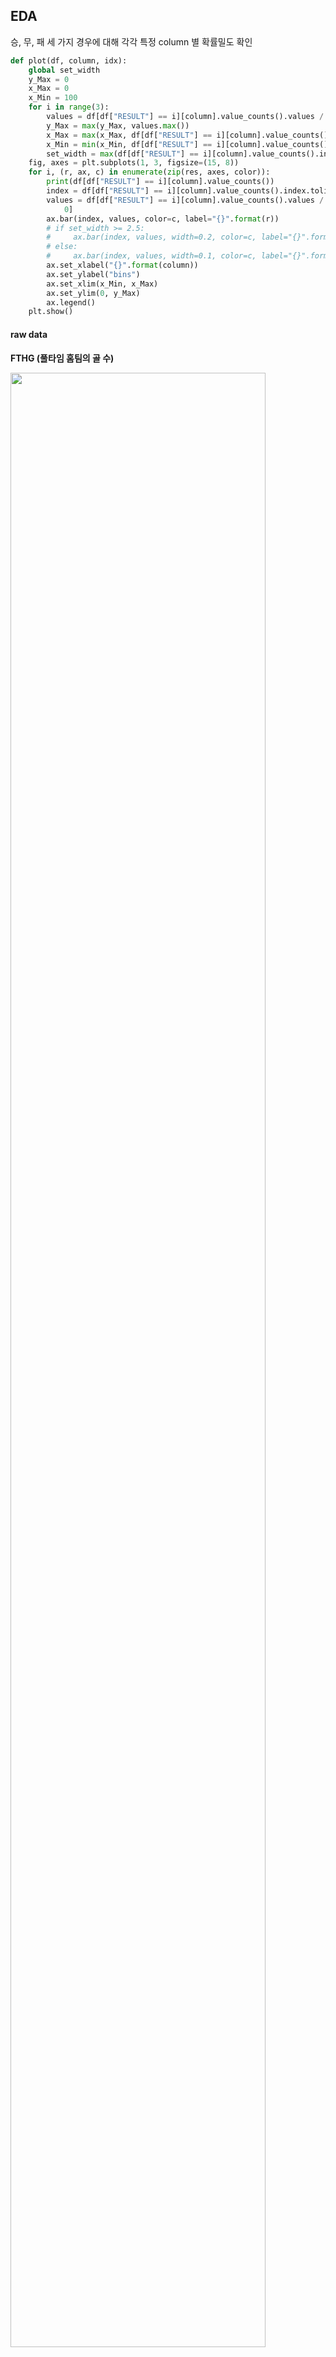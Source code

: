 ## EDA

승, 무, 패 세 가지 경우에 대해 각각 특정 column 별 확률밀도 확인

```python
def plot(df, column, idx):
    global set_width
    y_Max = 0
    x_Max = 0
    x_Min = 100
    for i in range(3):
        values = df[df["RESULT"] == i][column].value_counts().values / df[df["RESULT"] == i][column].shape[0]
        y_Max = max(y_Max, values.max())
        x_Max = max(x_Max, df[df["RESULT"] == i][column].value_counts().index.max())
        x_Min = min(x_Min, df[df["RESULT"] == i][column].value_counts().index.min())
        set_width = max(df[df["RESULT"] == i][column].value_counts().index)
    fig, axes = plt.subplots(1, 3, figsize=(15, 8))
    for i, (r, ax, c) in enumerate(zip(res, axes, color)):
        print(df[df["RESULT"] == i][column].value_counts())
        index = df[df["RESULT"] == i][column].value_counts().index.tolist()
        values = df[df["RESULT"] == i][column].value_counts().values / df[df["RESULT"] == i][column].shape[
            0]
        ax.bar(index, values, color=c, label="{}".format(r))
        # if set_width >= 2.5:
        #     ax.bar(index, values, width=0.2, color=c, label="{}".format(r))
        # else:
        #     ax.bar(index, values, width=0.1, color=c, label="{}".format(r))
        ax.set_xlabel("{}".format(column))
        ax.set_ylabel("bins")
        ax.set_xlim(x_Min, x_Max)
        ax.set_ylim(0, y_Max)
        ax.legend()
    plt.show()
```

#### raw data

**FTHG (풀타임 홈팀의 골 수)**

<img src="https://user-images.githubusercontent.com/58063806/117828439-c5591200-b2ac-11eb-915e-d7ac6c980150.png" width=90% />

**FTAG (풀타임 원정팀의 골 수)**

<img src="https://user-images.githubusercontent.com/58063806/117828574-e588d100-b2ac-11eb-99b7-a97000864c83.png" width=90%/>

**HTHG (전반 홈팀의 골 수)**

<img src="https://user-images.githubusercontent.com/58063806/117828676-018c7280-b2ad-11eb-838a-7ce987c76ace.png" width=90% />

**HTAG (전반 원정팀의 골 수)**

<img src="https://user-images.githubusercontent.com/58063806/117828897-3993b580-b2ad-11eb-9ae9-608ac1ce079e.png" width=90% />

**HS (홈팀의 슈팅 수)**

<img src="https://user-images.githubusercontent.com/58063806/117829049-592ade00-b2ad-11eb-9198-f9224dde7fcf.png" width=90% />

**AS (원정팀의 슈팅 수)**

<img src="https://user-images.githubusercontent.com/58063806/117829193-7d86ba80-b2ad-11eb-943e-78645cf60986.png" width=90% />

**HST (홈팀의 유효슈팅 수)**

<img src="https://user-images.githubusercontent.com/58063806/117829320-9e4f1000-b2ad-11eb-8a7c-5fa330c6fbed.png" width=90%/>

**AST (원정팀의 유효슈팅 수)**

<img src="https://user-images.githubusercontent.com/58063806/117829448-ba52b180-b2ad-11eb-8d66-b06363bf5085.png" width=90% />

**HF (홈팀이 얻은 파울 수)**

<img src="https://user-images.githubusercontent.com/58063806/117829540-d22a3580-b2ad-11eb-8dea-d510abc93e2c.png" width=90% />

**AF (원정팀이 얻은 파울 수)**

<img src="https://user-images.githubusercontent.com/58063806/117829801-0d2c6900-b2ae-11eb-8a80-65888232cf28.png" width=90% />

**HC (홈팀이 얻은 코너킥 수)**

<img src="https://user-images.githubusercontent.com/58063806/117829915-2503ed00-b2ae-11eb-9135-79265b00f6a2.png" width=90% />

**AC (원정팀이 얻은 코너킥 수)**

<img src="https://user-images.githubusercontent.com/58063806/117830125-4c5aba00-b2ae-11eb-8a44-6dbf53956f1c.png" width=90% />

**HY (홈팀의 옐로우카드 수)**

<img src="https://user-images.githubusercontent.com/58063806/117830196-5da3c680-b2ae-11eb-868e-24ff14392c13.png" width=90% />

**AY (원정팀의 옐로우카드 수)**

<img src="https://user-images.githubusercontent.com/58063806/117830431-993e9080-b2ae-11eb-9bd2-f6a77130bef2.png" width=90% />

**HR (홈팀의 레드카드 수)**

<img src="https://user-images.githubusercontent.com/58063806/117830533-b07d7e00-b2ae-11eb-81a5-3b7d5b21749c.png" width=90% />

**AR (원정팀의 레드카드 수)**

<img src="https://user-images.githubusercontent.com/58063806/117830666-d014a680-b2ae-11eb-966b-f2af033a1817.png" width=90% />

**<u>골에 대한 데이터들을 제외하고는 승, 무, 패 데이터 간의 차이가 미미함</u>**

#### 분산분석(ANOVA)을 통해 확인 

- 각 집단의 데이터 개수가 비슷하고 데이터 분포가 정규 분포를 이루는 경우에 신뢰도가 높음
- StandardScaler로 정규화를 진행 **(정규분포화)**
- SMOTE로 oversampling 진행 **(데이터 개수 맞춤)**

```python
scaler = StandardScaler()
scaled_train = scaler.fit_transform(train.iloc[:, 3:-1])
scaled_train = pd.DataFrame(scaled_train, columns=data.columns[3:-1])
sampler = SMOTE(random_state=42)
df = sampler.fit_resample(scaled_train, train.iloc[:, [-1]])
df = pd.concat([df[0], df[1]], axis=1)
fstat, p_val = f_oneway(df.loc[df["RESULT"] == 0, df.columns[:-1]],
                        df.loc[df["RESULT"] == 1, df.columns[:-1]],
                        df.loc[df["RESULT"] == 2, df.columns[:-1]])
```

AC (원정팀이 얻은 코너킥 수) 데이터에 대해 p-value 0.73으로 유의수준 0.05을 초과 (귀무가설 채택)

> 각 집단의 평균이 동일 (집단의 분류에 있어서 중요도가 떨어짐)

#### 사후검정을 통해 확인

- 특성별로 각 집단간의 차이 유무를 확인하기 위함

```python
for i in range(3, 19):
    print(train.columns[i])
    posthoc = pairwise_tukeyhsd(train.iloc[:, [i]], train.iloc[:, [-1]], alpha=0.05)
    print(posthoc)
    plt.figure(figsize=(10, 10))
    posthoc.plot_simultaneous()
    plt.title("{}".format(train.columns[i]))
    plt.show()
```

<img src="https://user-images.githubusercontent.com/58063806/117858511-eaf41480-b2c8-11eb-8203-f606ae93ef87.png" width=40% />

<img src="https://user-images.githubusercontent.com/58063806/117858638-09f2a680-b2c9-11eb-8471-103b4f4dee19.png" width=40% />

<img src="https://user-images.githubusercontent.com/58063806/117858762-2989cf00-b2c9-11eb-8ffe-1e70712828bc.png" width=40% />

- 위와 같이 파울, 코너킥, 옐로카드에 해당하는 특성들의 일부 집단이 동일한 것을 볼 수 있음
- EX)

<img src="https://user-images.githubusercontent.com/58063806/117859224-b03eac00-b2c9-11eb-8399-f49f1f7b6327.png" width=70%/>

- HF 특성은 승, 무, 패의 모든 경우에서 겹침 (모든 집단의 평균이 거의 동일하다고 판단)
- **데이터의 분포를 시각화 했던 것과 유사한 결과가 나옴 (골과 슈팅을 제외한 데이터들은 각 집단간의 분포 차이가 크지 않음)** 

#### Data quantization

- 연속형 데이터에 대해 각각 10개의 구간으로 나눠서 분포를 살펴봄

<img src="https://user-images.githubusercontent.com/58063806/119519053-117b7a80-bdb4-11eb-80df-2af97f634f66.png" width=50% />

<img src="https://user-images.githubusercontent.com/58063806/119519288-438cdc80-bdb4-11eb-96bf-d1fc64af1c36.png" width=50% />

<img src="https://user-images.githubusercontent.com/58063806/119519401-59020680-bdb4-11eb-8a63-1df7ddecb094.png" width=50% />

<img src="https://user-images.githubusercontent.com/58063806/119519343-4e477180-bdb4-11eb-9a17-7b8bc03f207d.png" width=50% />

SD(슈팅 시도의 차이)를 제외하고는 무승부를 중심으로 승리와 패배 레이블은 확실히 구분되는 분포를 보임 

#### Data Correlation

<img src="https://user-images.githubusercontent.com/58063806/120439266-49d71600-c3bd-11eb-8df8-f53a51d276eb.png" width=70% />

**홈팀과 원정팀의 차이**

- HTR : 하프타임 종료 후 결과
- FGD : 풀타임 득점 수
- 2HGD : 후반전 득점 수
- HGD : 전반전 득점 수
- SD : 슈팅 수
- STD : 유효슈팅 수
- Pezzali

> 위의 피처들은 비교적 높은 상관관계를 가짐을 볼 수 있음 (일반적으로 슈팅횟수와 골은 비례하기 때문이라고 생각됨)

**홈팀과 원정팀 고유의 값**

- HP : 홈팀의 이전 10경기 누적 승점 

- AP : 원정팀의 이전 10경기 누적 승점

> AP를 제외한 피처들이 경기결과에 있어서 약한 양적 상관관계를 보임
>
> AP는 원점팀의 승점이므로 이것이 크면 패배의 확률이 올라간다고 생각, 그러므로 홈을 중심으로 생성한 나머지 피처들과 경기결과에 있어서 약한 양적 상관관계를 보임  

<img src="https://user-images.githubusercontent.com/58063806/120441027-1e552b00-c3bf-11eb-9502-7790ebc410d1.png" width=100%/>

#### dataset 구성

통계적 분석을 기반으로 파울, 코너킥, 옐로우카드에 대한 데이터를 제외한 풀타임 골, 전반전 골, 슈팅, 유효슈팅, 레드카드, pezzali score 그리고 추가적으로 HTR (전반전 결과)를 기반으로 데이터셋 생성

> <img src="https://user-images.githubusercontent.com/58063806/118002520-a75de100-b382-11eb-8d4d-12df030c8bb3.png" width=60% />
>
> pezzali score - 홈팀의 공격시도 대비 골 * 원정팀의 공격시도 대비 골의 역수
>
> 공격과 수비에서 모두 효율적일수록 높은 pezzali score를 기록
>
> 참고문헌 - The harsh rule of the goals: data-driven performance indicators for football teams

**홈팀 - 원정팀 방식으로 구성 (data label : 0 - 패배, 1 - 무승부, 2 - 승리)**

**trainset example**

<img src="https://user-images.githubusercontent.com/58063806/117999658-079f5380-b380-11eb-817a-7dbd38095cd0.png" width=40%/>

<img src="https://user-images.githubusercontent.com/58063806/117999855-3caba600-b380-11eb-912b-98c4ed86f54d.png" width=15% />

**testset example**

<img src="https://user-images.githubusercontent.com/58063806/118000017-66fd6380-b380-11eb-8f66-6a4dc1b8896b.png" width=50% />

<img src="https://user-images.githubusercontent.com/58063806/118000514-d6735300-b380-11eb-91f8-86336ed001d5.png" width=15% />

(2 - 승리, 1 - 무승부, 0 - 패배)

**testset의 구성방식**

1. 해당 경기 홈팀과 원정팀의 이전 5경기 **맞대결 데이터들의 평균 값**
2. 해당 경기 **홈팀의 이전 5경기 데이터 평균 값** - 해당 경기 **원정팀의 이전 5경기 데이터 평균 값**
3. 해당 경기 **홈팀의 이전 홈 5경기 데이터 평균 값** - 해당 경기 **원정팀이 이전 원정 5경기 데이터 평균 값**
4. 위의 세 방식을 모두 합산한 후 평균

> 이전 5경기 데이터가 없는 경우는 있는 데이터 만큼만 평균, 아얘 없는 경우는 삭제

testset을 구성하고 PCA를 이용해서 2차원으로 차원축소 후 각 집단별 데이터의 분포를 살펴보고 성능을 측정

> 파라미터 튜닝을 거치지 않은 RandomForestClassifier를 사용해서 성능 측정

**trainset 분포**

- FGD, 2HGD, HGD, SD, STD, Pezzali, HTR

<img src="https://user-images.githubusercontent.com/58063806/119518805-d1b49300-bdb3-11eb-80e1-c243b202e1de.png" width=60% />

- FGD, 2HGD, HGD, SD, STD, Pezzali, HTR, HP, AP

<img src="https://user-images.githubusercontent.com/58063806/120449087-34ff8000-c3c7-11eb-8922-46e71d8e6b25.png" width=60% />

승리, 무승부, 패배의 경향이 어느 정도 구분되는 것을 볼 수 있음 

- 위의 결과에서 승리, 무승부, 패배의 경향이 어느 정도 나타나는 것으로 보아 리그에 상관없이 프리미어리그 외에 다른 리그의 데이터들도 추가해서 데이터의 개수를 더 늘릴 수 있다고 판단됨
- 또한 testset 구성방식에서 경기에 따라 가중치를 부여, 일부 방식을 혼합해서 사용 등 다양한 시도도 요구됨 

**testset 분포**

- 1번과 3번의 방식을 혼합해서 testset을 구성

- (1번 - 0.8, 3번 - 0.2), (1번 - 0.5, 3번 0.5), (1번 - 0.2, 3번 0.8) 세 경우 중 가장 성능이 좋았던 **1번 방식 0.8, 3번 방식 0.2의 비율**로 학습 진행

**(이전 데이터에 해당하는 5경기에서 승, 무, 패의 빈도를 곱해줌으로써 가중치를 부여)**

- FGD, 2HGD, HGD, SD, STD, Pezzali, HTR
  - 1번 방식 0.8, 3번 방식 0.2의 비율

<img src="https://user-images.githubusercontent.com/58063806/120833163-6ed5af80-c59c-11eb-9073-cbbeb381b59a.png" width=60% />

```python
confusion matrix
[[160   4  84]
 [ 86  11  75]
 [ 96  10 191]]
acc - 50.488%
```

- FTHG, 2HTHG, HTHG, HS, HST, FTAG, 2HTAG, HTAG, AS, AST, HTR, FGD, 2HGD, HGD, SD, STD,    Pezzali

<img src="https://user-images.githubusercontent.com/58063806/120833088-58c7ef00-c59c-11eb-9214-37c7a4874678.png" width=60% />

```python
[[160   4  84]
 [ 86  11  75]
 [ 96  10 191]]
acc - 50.488%
```

홈팀과 원정팀의 차이에 대한 피처외에 홈팀과 원정팀 각각의 피처를 추가했으나 성능의 변화는 없었음

- FGD, 2HGD, HGD, SD, STD, Pezzali, HTR, HP, AP
  - trainset에서 이전 경기 data가 없는 row 40개 제거됨
  - 1, 2, 3번 방식을 혼합해서 testset구성

<img src="https://user-images.githubusercontent.com/58063806/120834975-b3fae100-c59e-11eb-89b6-e2ca089264fe.png" width=60% />

```python
confusion matrix
[[120  16 112]
 [ 49  23 100]
 [ 46  26 225]]
acc - 51.325%
```

정확도는 상승했지만 데이터 분포가 잘 나뉘지 않고 승리에 치중된 결과를 보임

**승리와 나머지에 대한 이진 분류**

- 데이터에서 승리한 label의 개수가 가장 많았기 때문에 무승부를 패배로 변환
  - FGD, 2HGD, HGD, SD, STD, Pezzali, HTR

<img src="https://user-images.githubusercontent.com/58063806/120835620-86626780-c59f-11eb-97b1-763f2cf12590.png" width=60% />

```python
confusion matrix
[[256 164]
 [106 191]]
acc - 62.343%
```

> 확실히 승리와 승리가 아닌 것 두가지로 예측의 범위를 좁히고 문제의 복잡도를 낮춤으로써 성능이 향상됨
>

**feature importance**

<img src="https://user-images.githubusercontent.com/58063806/120835627-88c4c180-c59f-11eb-8065-ae7145c58abb.png" width=50% />

- 직접적으로 득점이 관여된 피처들이 높은 중요도를 보임

- 추가적으로 홈팀과 원정팀의 3경기, 5경기에 대한 연승과 연패에 해당하는 피처를 다음과 같이 구성했으나 학습에 영향을 미치지 않음  

<img src="https://user-images.githubusercontent.com/58063806/120442928-1ac2a380-c3c1-11eb-8450-0292ba5963f3.png" width=100% />

- 승리와 패배시에도 접전의 경우나 예측하기 힘든 결과가 나오는 경우 때문에 분포의 중앙부분에서 보다시피 승리, 무승부, 패배를 예측하지 못하는 것으로 보임

#### 지난 5경기 중 최근의 경기에 더 많은 가중치를 주기위해 지수이동평균을 적용

- 지수이동평균 + 빈도에 따른 가중치

- FGD, 2HGD, HGD, SD, STD, Pezzali, HTR
- 위와 동일하게 1번과 3번 방식에 각각 0.8, 0.2의 비율을 주고 학습을 진행

<img src="https://user-images.githubusercontent.com/58063806/120845648-13132280-c5ac-11eb-9b28-aa54fda0968e.png" width=60% />

```python
confusion matrix
[[134   8 106]
 [ 76   8  88]
 [ 90  13 194]]
acc - 46.862%
```

**승리와 나머지에 대한 이진 분류**

<img src="https://user-images.githubusercontent.com/58063806/120845729-27efb600-c5ac-11eb-8232-d2c51dfd3490.png" width=60% />

```python
confusion matrix
[[218 202]
 [ 95 202]]
acc - 58.577%
```

기존의 결과에 비해 성능이 전반적으로 하락한 것을 볼 수 있음

**기존의 방식대로 빈도에 의한 가중치만 주는 것이 맞다고 판단**

**무승부 data를 제외한 결과**

- 10091개의 데이터로 줄어듬 (testset 545개)
- FGD, 2HGD, HGD, SD, STD, Pezzali, HTR

<img src="https://user-images.githubusercontent.com/58063806/120845818-46ee4800-c5ac-11eb-8113-8c1f59216daf.png" width=60%/>

```python
confusion matrix
[[162  86]
 [ 99 198]]
acc - 66.055%
```

- FTHG, 2HTHG, HTHG, HS, HST, FTAG, 2HTAG, HTAG, AS, AST, HTR, FGD, 2HGD, HGD, SD, STD,    Pezzali

<img src="https://user-images.githubusercontent.com/58063806/120846531-37bbca00-c5ad-11eb-8cc8-c9cdc056bf19.png" width=60% />

```python
confusion matrix
[[162  86]
 [ 99 198]]
acc - 66.055%
```

역시 분포의 변화는 있었지만 성능에는 변화가 없음을 확인

> 무승부 데이터를 제거한 결과 무승부 데이터를 패배 데이터와 합친 경우에 비해 패배의 경향을 좀 더 확실히 예측해서 성능이 향상된 것을 볼 수 있음

#### 주성분 분석

FGD, 2HGD, HGD, SD, STD, Pezzali, HTR 총 17개의 피처를 갖는 데이터를 대상으로 PCA를 진행

**각 주성분이 갖는 분산의 양과 그 비율**

```python
[3.465 1.701 1.09  0.427 0.201 0.117 0.   ]
[0.495 0.243 0.156 0.061 0.029 0.017 0.   ]
```

**누적 비율에 따른 차원 결정**

누적 분산의 비율이 95%인 경우

```python
[3.465 1.701 1.09  0.427]
[0.495 0.243 0.156 0.061]

confusion matrix
[[155  93]
 [ 99 198]]
acc - 64.771%
```

누적 분산의 비율이 90%인 경우

 ```python
[3.465 1.701 1.09  0.427]
[0.495 0.243 0.156 0.061]

confusion matrix
[[155  93]
 [ 99 198]]
acc - 64.771%
 ```

누적 분산의 비율이 85%인 경우

```python
[3.465 1.701 1.09 ]
[0.495 0.243 0.156]

confusion matrix
[[153  95]
 [ 93 204]]
acc - 65.505%
```

**개별 고유값의 크기 (분산값이 1이상인 경우를 사용)**

```python
[3.465 1.701 1.09 ]
[0.495 0.243 0.156]

confusion matrix
[[153  95]
 [ 93 204]]
acc - 65.505%
```

**2차원으로 축소된 해당 데이터로 학습**

```python
[3.465 1.701]
[0.495 0.243]

confusion matrix
[[159  89]
 [100 197]]
65.321%
```

**2차원으로 차원축소를 진행하고 학습한 경우에 가장 좋은 결과를 보였지만 원본 데이터보다는 성능이 낮았음**

#### oversampling

- 무승부 데이터를 제거하고 승리와 패배에 해당하는 데이터로만 학습을 진행할 때에 승리 6173개, 패배 3918개로 2200개 가량의 데이터가 차이가 발생
- SMOTE를 이용해 k_neighbors에 2 ~ 5까지 변화를 주면서 trainset의 결정경계 변화를 확인

**oversampling을 적용하지 않았을 때** 

<img src="https://user-images.githubusercontent.com/58063806/120773950-bf2d1d00-c55c-11eb-8f0e-733eb8215f58.png" width=60%, rotation=90/>

```python
acc - 65.321%
```

**k_neighbors 2 일 때**

<img src="https://user-images.githubusercontent.com/58063806/120765217-f3501000-c553-11eb-8b95-fe8c948452cb.png" width=60% />

```python 
acc - 65.321%
```

**k_neighbors 3 일 때**

<img src="https://user-images.githubusercontent.com/58063806/120765381-1da1cd80-c554-11eb-8aab-c5fbc6d00206.png" width=60% />

```python
acc - 65.321%
```

**k_neighbors 4 일 때**

<img src="https://user-images.githubusercontent.com/58063806/120765520-42964080-c554-11eb-8715-579302fb05fa.png" width=60% />

```python
acc - 65.321%
```

**k_neighbors 5 일 때**

<img src="https://user-images.githubusercontent.com/58063806/120765766-7ec9a100-c554-11eb-8a9b-5e1792c95344.png" width=60% />

```python
acc - 64.771%
```

위의 결과로 볼 때 오버샘플링을 적용한 모든 경우에서 기존의 결정경계, 성능과 거의 차이가 없음을 확인  



**최근 5경기 상대전적**

<img src="https://user-images.githubusercontent.com/58063806/116851771-00fd3780-ac2e-11eb-98cc-b3d2786ec66d.png" width=90%/>

5경기 상대전적이 없는 -1 값을 제외하고

패 : 0 ~ 1.2, 1.3 정도에 밀집

무 : 0.8 ~ 2 정도에 밀집

승 : 0.8 ~ 2.7 정도에 밀집 (3인 경우가 존재) 

**홈팀의 이전 5경기 성적**

<img src="https://user-images.githubusercontent.com/58063806/116852006-8254ca00-ac2e-11eb-8da8-cfd03b026d5f.png" width=90% />

패 : 0.5 ~ 1.3 정도에 밀집

무 : 0.7 ~ 1.7 정도에 밀집 (3인 경우 2.5% 정도 존재)

승 : 0.9 ~ 2.1 정도에 밀집 (3인 경우 7.5% 정도 존재)

**원정팀의 이전 5경기 성적**

<img src="https://user-images.githubusercontent.com/58063806/116852690-bc729b80-ac2f-11eb-86a0-44724a31585f.png" width=90% />

패 : 0.5 ~ 2.5 정도에 밀집 (3인 경우가 10% 존재)

무 : 패배와 비슷한 분포를 보이지만 3인 경우가 현저히 줄어듬

승 : 0 ~ 2.3 정도에 밀집 (무승부와 비슷한 분포를 보이지만 조금 더 왼쪽으로 이동한 경향)

**홈팀의 이전 5경기 득점**

<img src="https://user-images.githubusercontent.com/58063806/116853080-694d1880-ac30-11eb-8227-9fa1b03e6fb0.png" width=90%/>

패 : 0.5 ~ 2.3 정도에 밀집

무 : 패배와 비슷한 분포를 보이지만 1.5 이상 빈도가 약간 상승

승 : 마찬가지로 무승부에서 1.5 이상 빈도가 약간 상승한 모습 (3.0 이상의 값들도 어느 정도 존재)

**홈팀의 이전 5경기 실점**

<img src="https://user-images.githubusercontent.com/58063806/116853414-f6906d00-ac30-11eb-8e68-ec83f8e5f585.png" width=90% />

패 : 0.5 ~ 2 정도에 밀집 (3.0 이상의 값들이 어느 정도 존재)

무 : 0.4 ~ 1.7 정도에 밀집 (3.0을 넘는 값들이 존재하지 않음)

승 : 0.4 ~ 1.8 정도에 밀집 (대부분 2.7 이하의 값들로 구성)

**원정팀의 이전 5경기 득점**

<img src="https://user-images.githubusercontent.com/58063806/116853790-98b05500-ac31-11eb-8ca1-d8ca9fe72288.png" width=90% />

패 : 0.5 ~ 2.5 정도에 밀집 (2.5 이상의 값들도 10% 이상 존재)

무 : 0.3 ~ 1.8 정도에 밀집 (2.3 이상의 값들이 존재하지 않음)

승 : 0 ~ 1.8 정도에 밀집 (무승부에 비해 그래프가 왼쪽으로 조금 치우침)

**원정팀의 이전 5경기 실점**

<img src="https://user-images.githubusercontent.com/58063806/116854085-14aa9d00-ac32-11eb-861a-ecf8357288ea.png" width=90% />

패 : 0.3 ~ 2.0 정도에 밀집 (2.7 이상의 값들이 존재하지 않음)

무 : 0.7 ~ 2.3 정도에 밀집 

승 : 0.7 ~ 2.4 정도에 밀집

**홈팀의 풀타임 골 수의 평균치**

<img src="https://user-images.githubusercontent.com/58063806/116854553-d497ea00-ac32-11eb-818d-1fd067134f91.png" width=90% />

패 : 1 ~ 1.2 정도에 밀집 (1.2가 40%의 비율을 차지함)

무 :  패배와 비슷한 분포를 보이지만 1.2의 비율이 작어지고 1.9의 비율이 늘어남

승 : 무승부에 비해 1.2의 비율이 더욱 작아지고 1.9와 2.1의 비율이 늘어남

**홈팀의 하프타임 골 수의 평균치**

<img src="https://user-images.githubusercontent.com/58063806/116854593-e37e9c80-ac32-11eb-8067-30010e6f7ee9.png" width=90% />

풀타임 골 수 피처와 비슷한 양상으로 패배에서 승리로 갈수록 더 높은 수치의 비율이 높아지는 경향

**원정팀의 풀타임 골 수의 평균치**

<img src="C:\Users\salmon11\AppData\Roaming\Typora\typora-user-images\image-20210503171403922.png" width=90% />

**원정팀의 하프타임 골 수의 평균치**

<img src="https://user-images.githubusercontent.com/58063806/116854664-04df8880-ac33-11eb-9fff-32e97fe06ea4.png" width=90% />

홈팀 피처의 경우와 반대의 경향

**홈팀의 슈팅 평균치**

<img src="https://user-images.githubusercontent.com/58063806/116854813-42dcac80-ac33-11eb-9f24-72a4a37dd82d.png" width=90% />

**홈팀의 유효슈팅 평균치**

<img src="C:\Users\salmon11\AppData\Roaming\Typora\typora-user-images\image-20210503171645399.png" width=90% />

**홈팀의 얻은 파울 평균치** 

<img src="https://user-images.githubusercontent.com/58063806/116854898-6273d500-ac33-11eb-8004-a0e14e631055.png" width=90% />

**홈팀의 얻은 코너킥 평균치**

<img src="https://user-images.githubusercontent.com/58063806/116855612-a4514b00-ac34-11eb-9cbf-eab23f5b8c85.png" width=90% />

**홈팀의 옐로 카드 평균치**

<img src="https://user-images.githubusercontent.com/58063806/116855648-b206d080-ac34-11eb-9c06-42023dbeec06.png" width=90% />

**홈팀의 레드 카드 평균치**

<img src="https://user-images.githubusercontent.com/58063806/116855694-c21eb000-ac34-11eb-927c-12789c4118dc.png" width=90% />

**원정팀의 슈팅 평균치**

<img src="https://user-images.githubusercontent.com/58063806/116855174-ea59df00-ac33-11eb-89c3-eb0495726203.png" width=90% />

**원정팀의 유효슈팅 평균치**

<img src="https://user-images.githubusercontent.com/58063806/116855219-fcd41880-ac33-11eb-884d-0c69407f202f.png" width=90% />

**원정팀의 얻은 파울 평균치** 

<img src="https://user-images.githubusercontent.com/58063806/116855249-0a899e00-ac34-11eb-830a-a7228db5905e.png" width=90% />

**원정팀의 얻은 코너킥 평균치**

<img src="https://user-images.githubusercontent.com/58063806/116855282-19705080-ac34-11eb-8c48-b811562d548a.png" width=90%/>

**원정팀의 옐로 카드 평균치**

<img src="https://user-images.githubusercontent.com/58063806/116855324-29883000-ac34-11eb-92f0-953f5566368f.png" width=90%/>

**원정팀의 레드 카드 평균치**

<img src="https://user-images.githubusercontent.com/58063806/116855364-373db580-ac34-11eb-90f7-4bf518123fd0.png" width=90% />



- 슈팅과 유효슈팅에 있어서는 패배시에 비해 무승부와 승리시에 더 높은 수치를 기록하는 비율이 상승하는 것을 볼 수 있음 
- 피파울, 얻은 코너킥, 옐로 카드에 있어서는 승리, 무승부, 패배 시에 두드러진 분포의 변화가 없고 크게 차이가 없음

- 레드 카드는 일반적으로 많이 발생하지 않음에 따라 전체 평균치는 가치가 없다고 판단 (이전 5경기와 같은 식으로 수정하거나 제외 고려)
  - 이전 5경기에서 받은 레드카드 수로 변경 (성능에 미치는 영향 미미)
- 대부분의 오분류는 패배나 무승부를 승리로 예측하는 경우

<img src="https://user-images.githubusercontent.com/58063806/117242911-2cbc2f80-ae71-11eb-86ff-0217ed0c2690.png" width=10% />

데이터가 많지 않은 상황에서 무승부나 패배에 비해 승리 데이터가 약 1700 ~ 2000개 가량 많은 것이 가장 큰 이유로 보임 

- 또한 중요하다고 생각되는 H2H_record 값이 -1로 관측되는 데이터가 5767개로 절반이 넘어가는 문제가 있는데 이 부분은 상대전적 경기수를 3경기로 줄여서 데이터를 다시 생성할 필요가 있음
  
- 상대전적 경기수를 3경기로 줄여도 H2H_record 값이 -1로 관측되는 데이터가 3754개 발생
  
- H2H_record , L5_home_record, L5_away_record, L5_home_GF, L5_home_GA, L5_away_GF, L5_away_GA와 같이 이전 5경기를 기준으로 생성한 피처들은 이전 경기수가 이에 미치지 못하는 데이터들에 있어서는 -1로 일괄처리하는 대신 이전 경기에 대해 같은 방식을 적용해 볼 필요가 있음   
  - H2H_record는 여전히 1324개의 -1 값이 존재
  - <img src="https://user-images.githubusercontent.com/58063806/117410381-4d59b780-af4d-11eb-80d8-49a67c9a44f1.png" width=20% />
  - 나머지 피처들도 위와 같은 양의 결측치가 발생
  
- 또한 2부리그 경기에 대해서는 일괄적으로 0.8로 감소시키는 것보다 2부리그에 있던 팀이 프리미어리그에 승격해서 치르는 경기에 한정해서 피처 부분적으로 감소와 증가를 시켜볼 필요가 있음 **(리그 수준에 따른 가중치를 부여)**
  - 피처를 생성할 때 **해당 시점에 1부 리그에 있는 상태(1부 리그 경기)일 때 지난 경기 중 2부 리그에서 치른 경기에 대해 가중치 부여**
    - 승점, 득점, 슈팅, 유효슈팅은 80%로 감소
    - 실점은 120%로 증가
  - 반대로 **해당 시점에 2부 리그에 있는 상태(2부 리그 경기)일 때 지난 경기 중 1부 리그에서 치른 경기에 대해 가중치 부여**
    - 승점, 득점, 슈팅, 유효슈팅은 120%로 증가
    - 실점은 80%로 감소

- 전반적인 피처 수정 이후에도 성능에 큰 변화는 없음

  - 추가적인 피처 생성과 데이터를 더 늘릴 필요가 있어보임
  - championship의 기록이 있는 0405 시즌부터 1819 시즌까지 train dataset (13774 row)

  <img src="https://user-images.githubusercontent.com/58063806/117671758-1bae4e00-b1e4-11eb-9835-815221650b0a.png" width=13%/>

  - 1920 시즌과 현재까지 기록이 있는 2021 시즌의 프리미어리그 경기를 대상으로 test dataset구성 (717 row)

  <img src="https://user-images.githubusercontent.com/58063806/117671915-44cede80-b1e4-11eb-92b8-d885cf7781cd.png" width=13% />

   

#### Feature importance

- Random forest

<img src="https://user-images.githubusercontent.com/58063806/117673922-3681c200-b1e6-11eb-8768-300aa09624db.png" width=60% />

- XGBoost

<img src="https://user-images.githubusercontent.com/58063806/117674145-616c1600-b1e6-11eb-9df6-2f8d8391da83.png" width=60% />

- LGBM

<img src="https://user-images.githubusercontent.com/58063806/117674299-8496c580-b1e6-11eb-9983-f91b808c6a96.png" width=60% />

- 레드카드에 대한 피처는 대부분 낮은 중요도를 보임
- 예상외로 이전 5경기를 대상으로 구성한 피처들보다 전체의 평균치 피처들이 더 높은 중요도를 나타냄
  - 이전 5경기를 대상으로 구성한 피처들의 결측치 때문으로 예상 (H2H_record는 1466개의 -1 값 존재)

